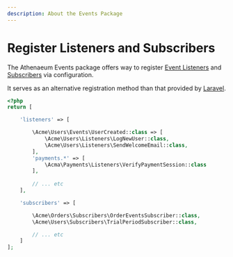 ```yaml
---
description: About the Events Package
---
```


# Register Listeners and Subscribers

The Athenaeum Events package offers way to register [Event Listeners](https://laravel.com/docs/8.x/events#registering-events-and-listeners) and [Subscribers](https://laravel.com/docs/8.x/events#event-subscribers) via configuration.

It serves as an alternative registration method than that provided by [Laravel](https://laravel.com).

```php
<?php
return [

    'listeners' => [

        \Acme\Users\Events\UserCreated::class => [
            \Acme\Users\Listeners\LogNewUser::class,
            \Acme\Users\Listeners\SendWelcomeEmail::class,
        ],
        'payments.*' => [
            \Acma\Payments\Listeners\VerifyPaymentSession::class
        ],
        
        // ... etc
    ],

    'subscribers' => [

        \Acme\Orders\Subscribers\OrderEventsSubscriber::class,
        \Acme\Users\Subscribers\TrialPeriodSubscriber::class,

        // ... etc
    ]
];
```
